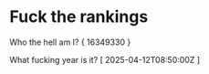 # Fuck the rankings

Who the hell am I?
{ 16349330 }

What fucking year is it?
[ 2025-04-12T08:50:00Z ]
